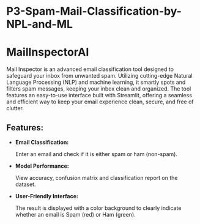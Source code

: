 # P3-Spam-Mail-Classification-by-NPL-and-ML
# MailInspectorAI
<p>Mail Inspector is an advanced email classification tool designed to safeguard your inbox from unwanted spam. Utilizing cutting-edge Natural Language Processing (NLP) and machine learning, it smartly spots and filters spam messages, keeping your inbox clean and organized. The tool features an easy-to-use interface built with Streamlit, offering a seamless and efficient way to keep your email experience clean, secure, and free of clutter.</p>

<h2>Features: </h2>

* <b>Email Classification: </b><p>Enter an email and check if it is either spam or ham (non-spam).</p>
* <b>Model Performance: </b><p>View accuracy, confusion matrix and classification report on the dataset.</p>
* <b>User-Friendly Interface: </b><p>The result is displayed with a color background to clearly indicate whether an email is Spam (red) or Ham (green).</p>
